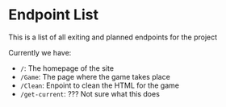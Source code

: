 # Endpoint List

This is a list of all exiting and planned endpoints for the project

Currently we have:

- `/`: The homepage of the site
- `/Game`: The page where the game takes place
- `/Clean`: Enpoint to clean the HTML for the game
- `/get-current`: ??? Not sure what this does